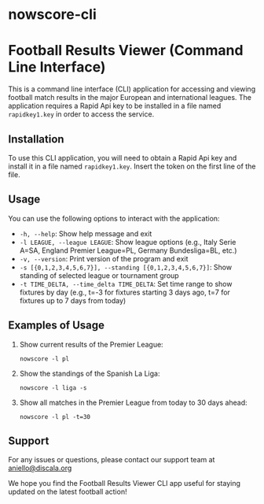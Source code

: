 # nowscore-cli

# Football Results Viewer (Command Line Interface)

This is a command line interface (CLI) application for accessing and viewing football match results in the major European and international leagues. The application requires a Rapid Api key to be installed in a file named `rapidkey1.key` in order to access the service.

## Installation

To use this CLI application, you will need to obtain a Rapid Api key and install it in a file named `rapidkey1.key`. Insert the token on the first line of the file.

## Usage

You can use the following options to interact with the application:

- `-h, --help`: Show help message and exit
- `-l LEAGUE, --league LEAGUE`: Show league options (e.g., Italy Serie A=SA, England Premier League=PL, Germany Bundesliga=BL, etc.)
- `-v, --version`: Print version of the program and exit
- `-s [{0,1,2,3,4,5,6,7}], --standing [{0,1,2,3,4,5,6,7}]`: Show standing of selected league or tournament group
- `-t TIME_DELTA, --time_delta TIME_DELTA`: Set time range to show fixtures by day (e.g., t=-3 for fixtures starting 3 days ago, t=7 for fixtures up to 7 days from today)

## Examples of Usage

1. Show current results of the Premier League:
   
   ```
   nowscore -l pl
   ```

2. Show the standings of the Spanish La Liga:
   
   ```
   nowscore -l liga -s
   ```

3. Show all matches in the Premier League from today to 30 days ahead:
   
   ```
   nowscore -l pl -t=30
   ```

## Support

For any issues or questions, please contact our support team at aniello@discala.org

We hope you find the Football Results Viewer CLI app useful for staying updated on the latest football action!

